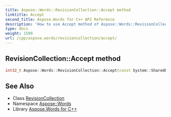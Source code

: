 ```yaml
---
title: Aspose::Words::RevisionCollection::Accept method
linktitle: Accept
second_title: Aspose.Words for C++ API Reference
description: 'How to use Accept method of Aspose::Words::RevisionCollection class in C++.'
type: docs
weight: 1500
url: /cpp/aspose.words/revisioncollection/accept/
---
```

## RevisionCollection::Accept method




```cpp
int32_t Aspose::Words::RevisionCollection::Accept(const System::SharedPtr<Aspose::Words::IRevisionCriteria> &criteria)
```

## See Also

* Class [RevisionCollection](../)
* Namespace [Aspose::Words](../../)
* Library [Aspose.Words for C++](../../../)

